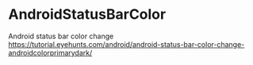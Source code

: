 # AndroidStatusBarColor
Android status bar color change
https://tutorial.eyehunts.com/android/android-status-bar-color-change-androidcolorprimarydark/
